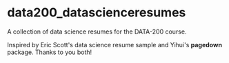 # data200_datascienceresumes
A collection of data science resumes for the DATA-200 course. 

Inspired by Eric Scott's data science resume sample and Yihui's **pagedown** package. Thanks to you both! 
